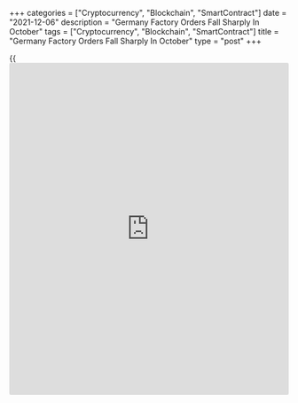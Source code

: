 +++
categories = ["Cryptocurrency", "Blockchain", "SmartContract"]
date = "2021-12-06"
description = "Germany Factory Orders Fall Sharply In October"
tags = ["Cryptocurrency", "Blockchain", "SmartContract"]
title = "Germany Factory Orders Fall Sharply In October"
type = "post"
+++

{{<iframe id="large-banner" src="https://www.bounty.group/#slide=17.0" width="100%" height="600" scrolling="no" style="border: 0px solid rgb(216, 221, 230); border-radius: 3px;">}}

Germany's factory orders declined sharply in October, data released by
Destatis showed on Monday.

Factory orders decreased 6.9 percent month-on-month in October,
reversing a 1.8 percent rise in September. Economists had forecast a
moderate fall of 0.5 percent.

Domestic orders went up 3.4 percent, while foreign orders declined 13.1
percent in October.

Excluding major orders, factory orders decreased 1.8 percent from the
previous month.  
  
On a yearly basis, factory orders dropped 1 percent, in contrast to the
10.3 percent rise a month ago.

Further, data showed that manufacturing turnover grew 3.6 percent on
month, following a revised 0.1 percent drop in September.

Compared with October 2020, turnover was by a [calendar](https://www.fintechee.com/web-trader/) adjusted 2.6
percent lower.

For comments and feedback [contact](https://www.playgroundfx.com/contact/): editorial@rtt[news](https://www.letsplayfx.com/blog/forex-news-website/).com

[Economic News][1]

 **What parts of the world are seeing the best (and worst) economic
performances lately? Click[here][2] to check out our [Econ Scorecard][2]
and find out! See up-to-the-moment [ranking](https://www.playgroundfx.com/blog/crypto-exchange-ranking/)s for the best and worst
performers in [GDP][3], [unemployment rate][4], [inflation][5] and much
more.**

   1. www.rtt[news](https://www.letsplayfx.com/blog/forex-news-website/).com/Content/EconomicNews.aspx
   2. www.rtt[news](https://www.letsplayfx.com/blog/forex-news-website/).com/economic-scorecard/world-rank/unemployment-rate/highest-performance.aspx
   3. www.rtt[news](https://www.letsplayfx.com/blog/forex-news-website/).com/economic-scorecard/world-rank/GDP/highest-performance.aspx
   4. www.rtt[news](https://www.letsplayfx.com/blog/forex-news-website/).com/economic-scorecard/world-rank/unemployment-rate/lowest-performance.aspx
   5. www.rtt[news](https://www.letsplayfx.com/blog/forex-news-website/).com/economic-scorecard/world-rank/CPI/highest-performance.aspx